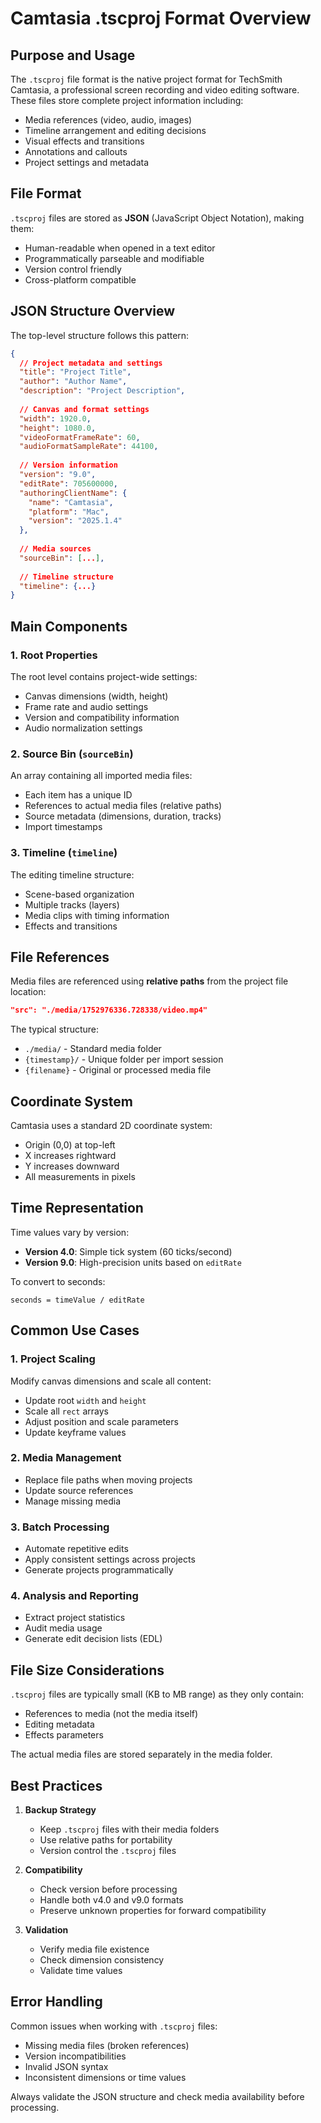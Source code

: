 # Camtasia .tscproj Format Overview

## Purpose and Usage

The `.tscproj` file format is the native project format for TechSmith Camtasia, a professional screen recording and video editing software. These files store complete project information including:

- Media references (video, audio, images)
- Timeline arrangement and editing decisions
- Visual effects and transitions
- Annotations and callouts
- Project settings and metadata

## File Format

`.tscproj` files are stored as **JSON** (JavaScript Object Notation), making them:
- Human-readable when opened in a text editor
- Programmatically parseable and modifiable
- Version control friendly
- Cross-platform compatible

## JSON Structure Overview

The top-level structure follows this pattern:

```json
{
  // Project metadata and settings
  "title": "Project Title",
  "author": "Author Name",
  "description": "Project Description",
  
  // Canvas and format settings
  "width": 1920.0,
  "height": 1080.0,
  "videoFormatFrameRate": 60,
  "audioFormatSampleRate": 44100,
  
  // Version information
  "version": "9.0",
  "editRate": 705600000,
  "authoringClientName": {
    "name": "Camtasia",
    "platform": "Mac",
    "version": "2025.1.4"
  },
  
  // Media sources
  "sourceBin": [...],
  
  // Timeline structure
  "timeline": {...}
}
```

## Main Components

### 1. Root Properties
The root level contains project-wide settings:
- Canvas dimensions (width, height)
- Frame rate and audio settings
- Version and compatibility information
- Audio normalization settings

### 2. Source Bin (`sourceBin`)
An array containing all imported media files:
- Each item has a unique ID
- References to actual media files (relative paths)
- Source metadata (dimensions, duration, tracks)
- Import timestamps

### 3. Timeline (`timeline`)
The editing timeline structure:
- Scene-based organization
- Multiple tracks (layers)
- Media clips with timing information
- Effects and transitions

## File References

Media files are referenced using **relative paths** from the project file location:

```json
"src": "./media/1752976336.728338/video.mp4"
```

The typical structure:
- `./media/` - Standard media folder
- `{timestamp}/` - Unique folder per import session
- `{filename}` - Original or processed media file

## Coordinate System

Camtasia uses a standard 2D coordinate system:
- Origin (0,0) at top-left
- X increases rightward
- Y increases downward
- All measurements in pixels

## Time Representation

Time values vary by version:
- **Version 4.0**: Simple tick system (60 ticks/second)
- **Version 9.0**: High-precision units based on `editRate`

To convert to seconds:
```
seconds = timeValue / editRate
```

## Common Use Cases

### 1. Project Scaling
Modify canvas dimensions and scale all content:
- Update root `width` and `height`
- Scale all `rect` arrays
- Adjust position and scale parameters
- Update keyframe values

### 2. Media Management
- Replace file paths when moving projects
- Update source references
- Manage missing media

### 3. Batch Processing
- Automate repetitive edits
- Apply consistent settings across projects
- Generate projects programmatically

### 4. Analysis and Reporting
- Extract project statistics
- Audit media usage
- Generate edit decision lists (EDL)

## File Size Considerations

`.tscproj` files are typically small (KB to MB range) as they only contain:
- References to media (not the media itself)
- Editing metadata
- Effects parameters

The actual media files are stored separately in the media folder.

## Best Practices

1. **Backup Strategy**
   - Keep `.tscproj` files with their media folders
   - Use relative paths for portability
   - Version control the `.tscproj` files

2. **Compatibility**
   - Check version before processing
   - Handle both v4.0 and v9.0 formats
   - Preserve unknown properties for forward compatibility

3. **Validation**
   - Verify media file existence
   - Check dimension consistency
   - Validate time values

## Error Handling

Common issues when working with `.tscproj` files:
- Missing media files (broken references)
- Version incompatibilities
- Invalid JSON syntax
- Inconsistent dimensions or time values

Always validate the JSON structure and check media availability before processing.